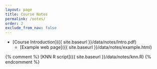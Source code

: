 ```yaml
---
layout: page
title: Course Notes 
permalink: /notes/
order: 2
exclude_from_nav: false
---
```


* [Course Introduction]({{ site.baseurl }}/data/notes/Intro.pdf)
    * [Example web page]({{ site.baseurl }}/data/notes/example.html)
  
{% comment %}
  [KNN R script]({{ site.baseurl }}/data/notes/knn.R)
{% endcomment %}
